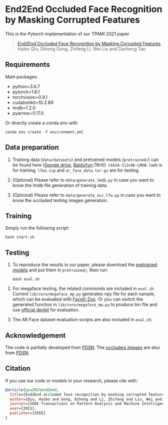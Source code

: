 # End2End Occluded Face Recognition by Masking Corrupted Features
This is the Pytorch implementation of our TPAMI 2021 paper 
>[End2End Occluded Face Recognition by Masking Corrupted Features](https://arxiv.org/abs/2108.09468). 
><br>Haibo Qiu, Dihong Gong, Zhifeng Li, Wei Liu and Dacheng Tao<br>

## Requirements
Main packages:
- python=3.6.7
- pytorch=1.8.1
- torchvision=0.9.1
- cudatoolkit=10.2.89
- lmdb=1.2.0
- pyarrow=0.17.0

Or directly create a conda env with
  ```
  conda env create -f environment.yml
  ```

## Data preparation
1. Training data (`data/datasets`) and pretrained models (`pretrained/`) can be found here ([Google drive](https://drive.google.com/drive/folders/12r0QEQFb8MOxh1ZtX679Pnx4g8hknLOg?usp=sharing), [BaiduYun](https://pan.baidu.com/s/1VjuE1nqfytiTYjYWuxP7rA):76n5). `CASIA-112x96-LMDB.lmdb` is for training, `lfws.zip` and `ar_face_data.tar.gz` are for testing. 

2. (Optional) Please refer to `data/generate_lmdb.py` in case you want to know the lmdb file generation of training data.

3. (Optional) Please refer to `data/generate_occ_lfw.py` in case you want to know the occluded testing images generation.

## Training
Simply run the following script:
  ```
  bash start.sh
  ```

## Testing
1. To reproduce the results in our paper, please download the [pretrained models](https://drive.google.com/drive/folders/12r0QEQFb8MOxh1ZtX679Pnx4g8hknLOg?usp=sharing) and put them in `pretrained/`, then run:
    ```
    bash eval.sh
    ```
2. For megaface testing, the related commonds are included in `eval.sh`. Current `lib/core/megaface_mp.py` generates npy file for each sample, which can be evaluated with [FaceX-Zoo](https://github.com/JDAI-CV/FaceX-Zoo/tree/main/test_protocol/megaface). Or you can switch the generated function in `lib/core/megaface_mp.py` to produce bin file and use [official devkit](https://megaface.cs.washington.edu/participate/challenge.html) for evaluation. 

3. The AR Face dataset evaluation scripts are also included in `eval.sh`.

## Acknowledgement
The code is partially developed from [PDSN](https://github.com/linserSnow/PDSN). The [occluders images](https://drive.google.com/drive/folders/12r0QEQFb8MOxh1ZtX679Pnx4g8hknLOg?usp=sharing) are also from [PDSN](https://github.com/linserSnow/PDSN).

## Citation
If you use our code or models in your research, please cite with:
```bibtex
@article{qiu2021end2end,
  title={End2End occluded face recognition by masking corrupted features},
  author={Qiu, Haibo and Gong, Dihong and Li, Zhifeng and Liu, Wei and Tao, Dacheng},
  journal={IEEE Transactions on Pattern Analysis and Machine Intelligence},
  year={2021},
  publisher={IEEE}
}
```
